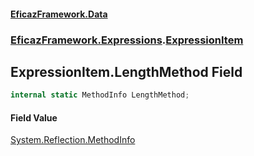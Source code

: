 #### [EficazFramework.Data](EficazFrameworkData.md 'EficazFramework Data')
### [EficazFramework.Expressions](EficazFrameworkData.md#EficazFramework.Expressions 'EficazFramework.Expressions').[ExpressionItem](EficazFramework.Expressions/ExpressionItem.md 'EficazFramework.Expressions.ExpressionItem')

## ExpressionItem.LengthMethod Field

```csharp
internal static MethodInfo LengthMethod;
```

#### Field Value
[System.Reflection.MethodInfo](https://docs.microsoft.com/en-us/dotnet/api/System.Reflection.MethodInfo 'System.Reflection.MethodInfo')